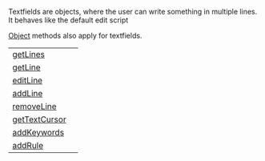 Textfields are objects, where the user can write something in multiple lines. It behaves like the default edit script

[Object](objects/Object.md) methods also apply for textfields.

|   |   |
|---|---|
|[getLines](objects/Textfield/getLines.md)|
|[getLine](objects/Textfield/getLine.md)|
|[editLine](objects/Textfield/editLine.md)|
|[addLine](objects/Textfield/addLine.md)|
|[removeLine](objects/Textfield/removeLine.md)|
|[getTextCursor](objects/Textfield/getTextCursor.md)|
|[addKeywords](objects/Textfield/addKeywords.md)|
|[addRule](objects/Textfield/addRule.md)|


